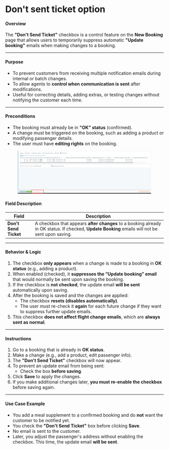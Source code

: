 # Don't sent ticket option

#### **Overview**

The **"Don't Send Ticket"** checkbox is a control feature on the **New Booking** page that allows users to temporarily suppress automatic **"Update booking"** emails when making changes to a booking.

***

#### **Purpose**

* To prevent customers from receiving multiple notification emails during internal or batch changes.
* To allow agents to **control when communication is sent** after modifications.
* Useful for correcting details, adding extras, or testing changes without notifying the customer each time.

***

#### **Preconditions**

* The booking must already be in **"OK" status** (confirmed).
* A change must be triggered on the booking, such as adding a product or modifying passenger details.
* The user must have **editing rights** on the booking.

<figure><img src="../../.gitbook/assets/image (2) (1) (1) (1) (1) (1) (1) (1) (1) (1) (1) (1) (1) (1) (1) (1) (1) (1) (1) (1) (1) (1) (1) (1) (1) (1) (1) (1) (1) (1) (1) (1) (1) (1) (1) (1) (1) (1) (1) (1) (1) (1) (1) (1) (1) (1) (1) (1) (1).png" alt=""><figcaption></figcaption></figure>

#### **Field Description**

| **Field**             | **Description**                                                                                                                                  |
| --------------------- | ------------------------------------------------------------------------------------------------------------------------------------------------ |
| **Don't Send Ticket** | A checkbox that appears **after changes** to a booking already in OK status. If checked, **Update Booking** emails will not be sent upon saving. |

***

#### **Behavior & Logic**

1. The checkbox **only appears** when a change is made to a booking in **OK status** (e.g., adding a product).
2. When enabled (checked), it **suppresses the “Update booking” email** that would normally be sent upon saving the booking.
3. If the checkbox is **not checked**, the update email **will be sent** automatically upon saving.
4. After the booking is saved and the changes are applied:
   * The checkbox **resets (disables automatically)**.
   * The user must re-check it **again** for each future change if they want to suppress further update emails.
5. This checkbox **does not affect flight change emails**, which are **always sent as normal**.

***

#### **Instructions**

1. Go to a booking that is already in **OK status**.
2. Make a change (e.g., add a product, edit passenger info).
3. The **"Don't Send Ticket"** checkbox will now appear.
4. To prevent an update email from being sent:
   * Check the box **before saving**.
5. Click **Save** to apply the changes.
6. If you make additional changes later, **you must re-enable the checkbox** before saving again.

***

#### **Use Case Example**

* You add a meal supplement to a confirmed booking and do **not** want the customer to be notified yet.
* You check the **"Don't Send Ticket"** box before clicking **Save**.
* No email is sent to the customer.
* Later, you adjust the passenger's address without enabling the checkbox. This time, the update email **will be sent**.
